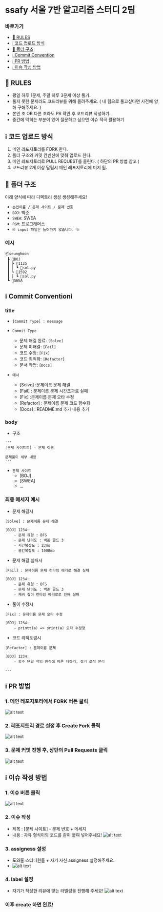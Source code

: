 # ssafy 서울 7반 알고리즘 스터디 2팀
### 바로가기
- [📢 RULES](#📢-rules)
- [ℹ️ 코드 업로드 방식](#ℹ️-코드-업로드-방식)
- [📁 폴더 구조 ](#📁-폴더-구조)
- [ℹ️ Commit Convention](#ℹ️-commit-convention)
- [ℹ️ PR 방법](#ℹ️-pr-방법)
- [ℹ️ 이슈 작성 방법](#ℹ️-이슈-작성-방법)


## 📢 RULES
- 평일 하루 1문제, 주말 하루 3문제 이상 풀기. 
- 풀지 못한 문제라도 코드리뷰를 위해 올려주세요. ( 내 힘으로 풀고싶다면 사전에 양해 구해주세요. )
- 본인 조 OR 다른 조라도 PR 확인 후 코드리뷰 작성하기.
- 중간에 막히는 부분이 있어 질문하고 싶으면 이슈 적극 활용하기

## ℹ️ 코드 업로드 방식
1. 메인 레포지토리를 FORK 한다.
2. 폴더 구조와 커밋 컨벤션에 맞춰 업로드 한다.
3. 메인 레포지토리로 PULL REQUEST를 올린다. ( 하단의 PR 방법 참고 )
4. 코드리뷰 2개 이상 달릴시 메인 레포지토리에 머지 됨.

## 📁 폴더 구조 
아래 양식에 따라 디렉토리 생성 생성해주세요!
- `본인이름 / 문제 사이트 / 문제 번호`
- `BOJ`: 백준
- `SWEA`: SWEA
- `PGM`: 프로그래머스
- `※ input 파일은 들어가지 않습니다. ※`

### 예시
```
📦seunghoon
 ┣ 📂BOJ
 ┃ ┣ 📂1125
 ┃ ┃ ┗ 📜sol.py
 ┃ ┗ 📂1592
 ┃ ┃ ┗ 📜sol.py
 ┗ 📂SWEA
```

## ℹ️ Commit Conventionℹ
### title
- `[Commit Type] : message `
- `Commit Type`
    - 문제 해결 완료: `[Solve]`
    - 문제 미해결: `[Fail]`
    - 코드 수정: `[Fix]`
    - 코드 최적화: `[Refactor]`
    - 문서 작업: `[Docs]`

- `예시`
    - [Solve] :문제이름 문제 해결
    - [Fail] : 문제이름 문제 시간초과로 실패
    - [Fix] :문제이름 문제 오타 수정
    - [Refactor] : 문제이름 문제 코드 함수화
    - [Docs] : README.md 추가 내용 추가

### body
- 구조
```
'''
[문제 사이트트] - 문제 이름

문제풀이 세부 내용
'''
```
- `문제 사이트`
    - [BOJ]
    - [SWEA]
    - ...
### 최종 메세지 예시  
- 문제 해결시
```
[Solve] : 문제이름 문제 해결

[BOJ] 1234:
    - 문제 유형 : BFS
    - 문제 난이도 : 백준 골드 3
    - 시간복잡도 : 23ms
    - 공간복잡도 : 1000mb
```

- 문제 해결 실패시
```
[Fail] : 문제이름 문제 런타임 에러로 해결 실패

[BOJ] 1234:
    - 문제 유형 : BFS
    - 문제 난이도 : 백준 골드 3
    - 재귀 깊이 런타임 에러로로 인해 실패
```

- 풀이 수정시
```
[Fix] : 문제이름 문제 오타 수정

[BOJ] 1234:
    - printt(a) => print(a) 오타 수정정

```

- 코드 리팩토링시
```
[Refactor] : 문제이름 문제 

[BOJ] 1234:
    - 함수 단일 책임 원칙에 따른 더하기, 찾기 로직 분리

---
```


## ℹ️ PR 방법
### 1. 메인 레포지토리에서 FORK 버튼 클릭
![alt text](/README_ASSETS/image.png)

### 2. 레포지토리 경로 설정 후 Create Fork 클릭
![alt text](/README_ASSETS/image-1.png)

### 3. 문제 커밋 진행 후, 상단의 Pull Requests 클릭
![alt text](/README_ASSETS/image-2.png)


## ℹ️ 이슈 작성 방법
### 1. 이슈 버튼 클릭
![alt text](/README_ASSETS/issue.png)

### 2. 이슈 작성
- 제목 : [문제 사이트] - 문제 번호 + 메세지
- 내용 : 자유 형식이되 코드를 같이 붙여 넣어주세요!
![alt text](/README_ASSETS/issue2.png)

### 3. assigness 설정
- 도와줄 스터디원들 + 자기 자신 assigness 설정해주세요.
- ![alt text](/README_ASSETS/issue3.png)

### 4. label 설정
- 자기가 작성한 리뷰에 맞는 라벨링을 진행해 주세요!
![alt text](/README_ASSETS/issue4.png)

### 이후 create 하면 완료!
